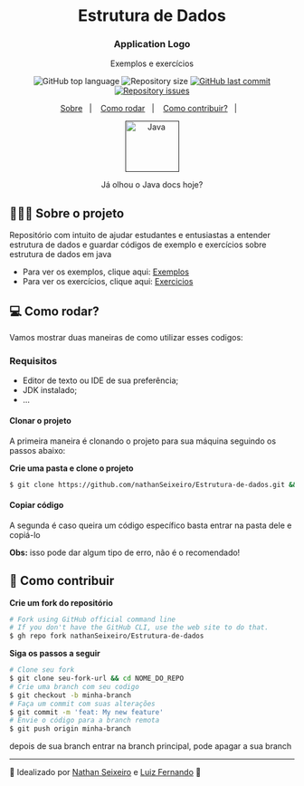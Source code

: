 <h1 align="center"> Estrutura de Dados  </h1>

<h3 align="center">
<!-- <img alt="Logo" src=".github/logo.png" width="200px" /> -->
  Application Logo
</h3>

<p align="center">Exemplos e exercícios</p>

<p align="center">
  <img alt="GitHub top language" src="https://img.shields.io/github/languages/top/nathanSeixeiro/Estrutura-de-dados">
  
  <img alt="Repository size" src="https://img.shields.io/github/repo-size/nathanSeixeiro/Estrutura-de-dados">
  
  <a href="https://github.com/nathanSeixeiro/Estrutura-de-dados/commits/master">
    <img alt="GitHub last commit" src="https://img.shields.io/github/last-commit/nathanSeixeiro/Estrutura-de-dados">
  </a>
  
  <a href="https://github.com/nathanSeixeiro/Estrutura-de-dados/issues">
    <img alt="Repository issues" src="https://img.shields.io/github/issues/nathanSeixeiro/Estrutura-de-dados">
  </a>
  
  <!--img alt="GitHub" src="https://img.shields.io/github/nathanSeixeiro/Estrutura-de-dados"-->
</p>

<p align="center">
  <a href="#-sobre-o-projeto">Sobre</a>&nbsp;&nbsp;&nbsp;|&nbsp;&nbsp;&nbsp;
  <a href="#-como-rodar">Como rodar</a>&nbsp;&nbsp;&nbsp;|&nbsp;&nbsp;&nbsp;
  <a href="#-como-contribuir">Como contribuir?</a>&nbsp;&nbsp;&nbsp;|&nbsp;&nbsp;&nbsp;
</p>

<p align="center">
  <a href="" target="[_blank](https://docs.oracle.com/en/java/javase/11/docs/api/index.html)">
            <img align="center" alt="Java" height="90" width="95" src="https://cdn.jsdelivr.net/gh/devicons/devicon/icons/java/java-original-wordmark.svg">
  </a>
 </p>
 
 <p align="center">
  Já olhou o Java docs hoje?
</p>


## 👨🏻‍💻 Sobre o projeto

Repositório com intuito de ajudar estudantes e entusiastas a entender estrutura de dados e guardar códigos de exemplo e exercícios sobre estrutura de dados em java

- Para ver os exemplos, clique aqui: [Exemplos](https://github.com/nathanSeixeiro/Estrutura-de-dados/tree/main/Exemplos)</br>
- Para ver os exercícios, clique aqui: [Exercicios](https://github.com/nathanSeixeiro/Estrutura-de-dados/tree/main/Exerc%C3%ADcios)


## 💻 Como rodar?

Vamos mostrar duas maneiras de como utilizar esses codigos: 


### Requisitos

- Editor de texto ou IDE de sua preferência;
- JDK instalado;
- ...

#### Clonar o projeto

A primeira maneira é clonando o projeto para sua máquina seguindo os passos abaixo:

**Crie uma pasta e clone o projeto**

```bash
$ git clone https://github.com/nathanSeixeiro/Estrutura-de-dados.git && cd NOME_PASTA
```

#### Copiar código

A segunda é caso queira um código específico basta entrar na pasta dele e copiá-lo

**Obs:** isso pode dar algum tipo de erro, não é o recomendado!



## 🤔 Como contribuir

**Crie um fork do repositório**

```bash
# Fork using GitHub official command line
# If you don't have the GitHub CLI, use the web site to do that.
$ gh repo fork nathanSeixeiro/Estrutura-de-dados
```

**Siga os passos a seguir**

```bash
# Clone seu fork
$ git clone seu-fork-url && cd NOME_DO_REPO
# Crie uma branch com seu codigo
$ git checkout -b minha-branch
# Faça um commit com suas alterações
$ git commit -m 'feat: My new feature'
# Envie o código para a branch remota
$ git push origin minha-branch
```

depois de sua branch entrar na branch principal, pode apagar a sua branch

---
:robot: Idealizado por [Nathan Seixeiro](https://www.linkedin.com/in/nathan-seixeiro/) e [Luiz Fernando](https://www.linkedin.com/in/luiz-fernando-amador-67a23a1a7/) :robot:

